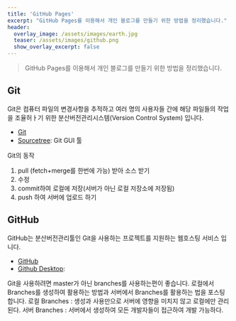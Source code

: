 ```yaml
---
title: 'GitHub Pages'
excerpt: "GitHub Pages를 이용해서 개인 블로그를 만들기 위한 방법을 정리했습니다."
header:
  overlay_image: /assets/images/earth.jpg
  teaser: /assets/images/github.png
  show_overlay_excerpt: false
---
```


> GitHub Pages를 이용해서 개인 블로그를 만들기 위한 방법을 정리했습니다.

## Git

Git은 컴퓨터 파일의 변경사항을 추적하고 여러 명의 사용자들 간에 해당 파일들의 작업을 조율허ㅏ기 위한 분산버전관리시스템(Version Control System) 입니다.
* [Git](http://git-scm.com/)
* [Sourcetree](https://www.sourcetreeapp.com/): Git GUI 툴

Git의 동작
1. pull (fetch+merge를 한번에 가능) 받아 소스 받기
2. 수정
3. commit하여 로컬에 저장(서버가 아닌 로컬 저장소에 저장됨)
4. push 하여 서버에 업로드 하기 

## GitHub
GitHub는 분산버전관리툴인 Git을 사용하는 프로젝트를 지원하는 웹호스팅 서비스 입니다.
* [GitHub](https://github.com/)
* [Github Desktop](https://desktop.github.com/): 

Git을 사용하려면 master가 아닌 branches를 사용하는편이 좋습니다.
로컬에서 Branches를 생성하여 활용하는 방법과 서버에서 Branches를 활용하는 법을 포스팅합니다.
로컬 Branches : 생성과 사용만으로 서버에 영향을 미치지 않고 로컬에만 관리된다.
서버 Branches : 서버에서 생성하여 모든 개발자들이 접근하여 개발 가능하다.


